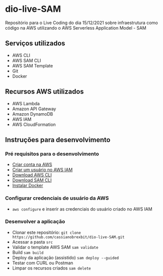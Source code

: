 # dio-live-SAM
Repositório para o Live Coding do dia 15/12/2021 sobre infraestrutura como código na AWS utilizando o AWS Serverless Application Model - SAM

## Serviços utilizados

 - AWS CLI
 - AWS SAM CLI
 - AWS SAM Template
 - Git
 - Docker
 
## Recursos AWS utilizados

 - AWS Lambda
 - Amazon API Gateway
 - Amazon DynamoDB
 - AWS IAM
 - AWS CloudFormation

## Instruções para desenvolvimento

### Pré requisitos para o desenvolvimento

 - [Criar conta na AWS](https://aws.amazon.com/pt/premiumsupport/knowledge-center/create-and-activate-aws-account/)
 - [Criar um usuário no AWS IAM](https://docs.aws.amazon.com/pt_br/IAM/latest/UserGuide/id_users_create.html)
 - [Download AWS CLI](https://aws.amazon.com/cli/)
 - [Download SAM CLI](https://docs.aws.amazon.com/serverless-application-model/latest/developerguide/serverless-sam-cli-install.html)
 - [Instalar Docker](https://docs.docker.com/desktop/windows/install/)

### Configurar credenciais de usuário da AWS

 - ```aws configure``` e inserir as credenciais do usuário criado no AWS IAM

### Desenvolver a aplicação

 - Clonar este repositório: ```git clone https://github.com/cassianobrexbit/dio-live-SAM.git```
 - Acessar a pasta ```src```
 - Validar o template AWS SAM ```sam validate```
 - Build ```sam build```
 - Deploy da aplicação (assistido) ```sam deploy --guided```
 - Testar com CURL ou Postman
 - Limpar os recursos criados ```sam delete```
